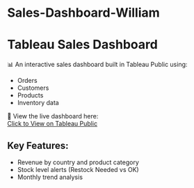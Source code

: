 # Sales-Dashboard-William
# Tableau Sales Dashboard

📊 An interactive sales dashboard built in Tableau Public using:
- Orders
- Customers
- Products
- Inventory data

🔗 View the live dashboard here:  
[Click to View on Tableau Public]([https://public.tableau.com/views/YourDashboardName/Sheet1](https://public.tableau.com/app/profile/william.thompson1921/viz/RevenueofGadgetsbyCountryDashboard/Sheet1))

## Key Features:
- Revenue by country and product category
- Stock level alerts (Restock Needed vs OK)
- Monthly trend analysis
